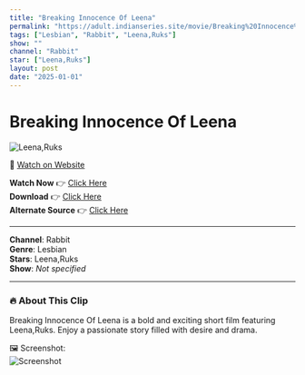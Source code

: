 ```yaml
---
title: "Breaking Innocence Of Leena"
permalink: "https://adult.indianseries.site/movie/Breaking%20Innocence%20Of%20Leena"
tags: ["Lesbian", "Rabbit", "Leena,Ruks"]
show: ""
channel: "Rabbit"
star: ["Leena,Ruks"]
layout: post
date: "2025-01-01"
---
```


# Breaking Innocence Of Leena

![Leena,Ruks](https://shorts.desisins.com/wp-content/uploads/2025/01/Ruks-Leena-Rabbit.jpg)

🔗 [Watch on Website](https://adult.indianseries.site/movie/Breaking%20Innocence%20Of%20Leena)

**Watch Now** 👉 [Click Here](https://adult.indianseries.site/movie/Breaking%20Innocence%20Of%20Leena)  
**Download** 👉 [Click Here](https://adult.indianseries.site/movie/Breaking%20Innocence%20Of%20Leena)  
**Alternate Source** 👉 [Click Here](https://adult.indianseries.site/movie/Breaking%20Innocence%20Of%20Leena)

---

**Channel**: Rabbit  
**Genre**: Lesbian  
**Stars**: Leena,Ruks  
**Show**: *Not specified*

---

### 🔥 About This Clip

Breaking Innocence Of Leena is a bold and exciting short film featuring Leena,Ruks. Enjoy a passionate story filled with desire and drama.
 
🖼️ Screenshot:  
![Screenshot](https://shorts.desisins.com/wp-content/uploads/2025/01/Ruks-Leena-Rabbit.jpg)
